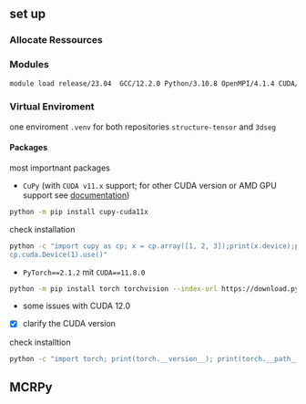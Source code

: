 ## set up

### Allocate Ressources



### Modules
```bash
module load release/23.04  GCC/12.2.0 Python/3.10.8 OpenMPI/4.1.4 CUDA/11.8.0
```

### Virtual Enviroment

one enviroment `.venv` for both repositories `structure-tensor` and `3dseg`

#### Packages

most importnant packages

- `CuPy` (with `CUDA v11.x` support; for other CUDA version or AMD GPU support see [documentation](https://docs.cupy.dev/en/stable/install.html))

```bash
python -m pip install cupy-cuda11x
```
check installation

```bash
python -c "import cupy as cp; x = cp.array([1, 2, 3]);print(x.device);print(cp.cuda.runtime.getDeviceCount());
cp.cuda.Device(1).use()"
```

- `PyTorch==2.1.2` mit `CUDA==11.8.0`
```bash
python -m pip install torch torchvision --index-url https://download.pytorch.org/whl/cu118
```
- some issues with CUDA 12.0 
- [x] clarify the CUDA version  

check installtion
```bash
python -c "import torch; print(torch.__version__); print(torch.__path__);print(torch.device('cuda:0' if torch.cuda.is_available() else 'cpu'))"
```

## MCRPy 

